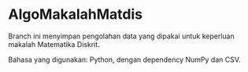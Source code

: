 # AlgoMakalahMatdis

Branch ini menyimpan pengolahan data yang dipakai untuk keperluan makalah Matematika Diskrit.

Bahasa yang digunakan: Python, dengan dependency NumPy dan CSV.
